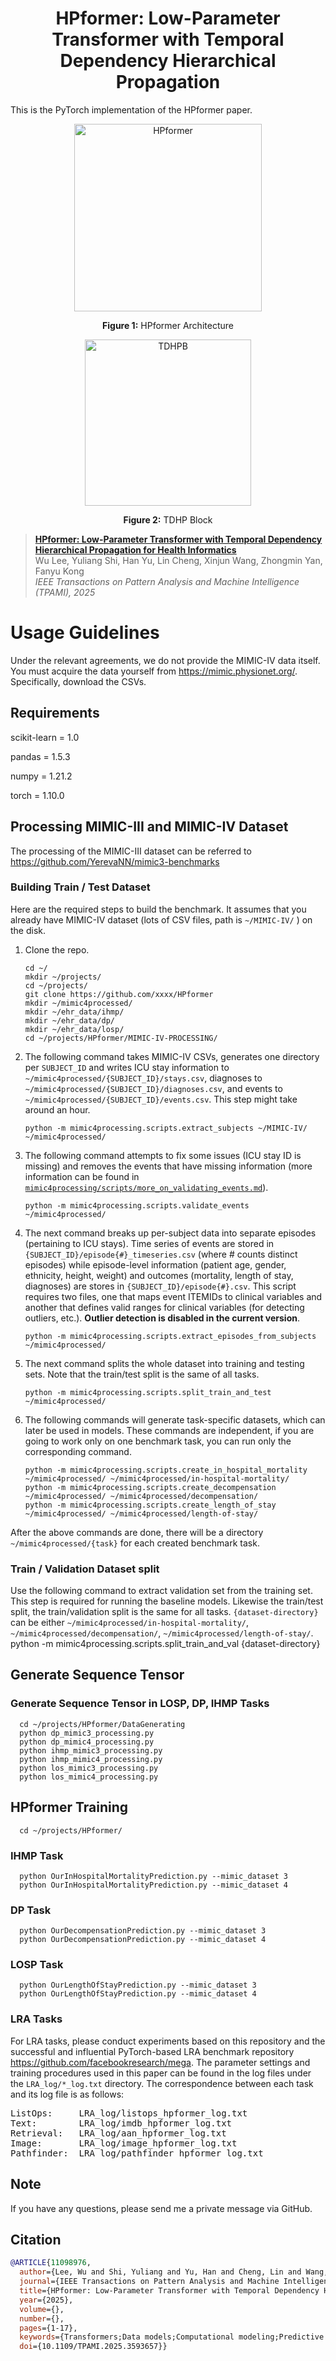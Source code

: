<h1 align="center">HPformer: Low-Parameter Transformer with Temporal Dependency Hierarchical Propagation</h1>
This is the PyTorch implementation of the HPformer paper.

<p align="center">
  <img src="HPformer.png" alt="HPformer" height="300">
</p>
<p align="center"><b>Figure 1:</b> HPformer Architecture</p>

<p align="center">
  <img src="TDHPB.png" alt="TDHPB" height="266">
</p>
<p align="center"><b>Figure 2:</b> TDHP Block</p>

> [**HPformer: Low-Parameter Transformer with Temporal Dependency Hierarchical Propagation for Health Informatics**](https://doi.org/10.1109/TPAMI.2025.3593657)  
> Wu Lee, Yuliang Shi, Han Yu, Lin Cheng, Xinjun Wang, Zhongmin Yan, Fanyu Kong  
> *IEEE Transactions on Pattern Analysis and Machine Intelligence (TPAMI), 2025*





Usage Guidelines
=========================
Under the relevant agreements, we do not provide the MIMIC-IV data itself. You must acquire the data yourself from https://mimic.physionet.org/. Specifically, download the CSVs.
## Requirements
   scikit-learn = 1.0

   pandas = 1.5.3

   numpy = 1.21.2
   
   torch = 1.10.0
## Processing MIMIC-III and MIMIC-IV Dataset 
The processing of the MIMIC-III dataset can be referred to https://github.com/YerevaNN/mimic3-benchmarks
### Building Train / Test Dataset
Here are the required steps to build the benchmark. It assumes that you already have MIMIC-IV dataset (lots of CSV files, path is `~/MIMIC-IV/` ) on the disk.
1. Clone the repo. 

       cd ~/
       mkdir ~/projects/
       cd ~/projects/
       git clone https://github.com/xxxx/HPformer
       mkdir ~/mimic4processed/
       mkdir ~/ehr_data/ihmp/
       mkdir ~/ehr_data/dp/
       mkdir ~/ehr_data/losp/
       cd ~/projects/HPformer/MIMIC-IV-PROCESSING/

2. The following command takes MIMIC-IV CSVs, generates one directory per `SUBJECT_ID` and writes ICU stay information to `~/mimic4processed/{SUBJECT_ID}/stays.csv`, diagnoses to `~/mimic4processed/{SUBJECT_ID}/diagnoses.csv`, and events to `~/mimic4processed/{SUBJECT_ID}/events.csv`. This step might take around an hour.

       python -m mimic4processing.scripts.extract_subjects ~/MIMIC-IV/ ~/mimic4processed/

3. The following command attempts to fix some issues (ICU stay ID is missing) and removes the events that have missing information (more information can be found in [`mimic4processing/scripts/more_on_validating_events.md`](mimic4processing/scripts/more_on_validating_events.md)).

       python -m mimic4processing.scripts.validate_events ~/mimic4processed/

4. The next command breaks up per-subject data into separate episodes (pertaining to ICU stays). Time series of events are stored in ```{SUBJECT_ID}/episode{#}_timeseries.csv``` (where # counts distinct episodes) while episode-level information (patient age, gender, ethnicity, height, weight) and outcomes (mortality, length of stay, diagnoses) are stores in ```{SUBJECT_ID}/episode{#}.csv```. This script requires two files, one that maps event ITEMIDs to clinical variables and another that defines valid ranges for clinical variables (for detecting outliers, etc.). **Outlier detection is disabled in the current version**.

       python -m mimic4processing.scripts.extract_episodes_from_subjects ~/mimic4processed/

5. The next command splits the whole dataset into training and testing sets. Note that the train/test split is the same of all tasks.

       python -m mimic4processing.scripts.split_train_and_test ~/mimic4processed/
	
6. The following commands will generate task-specific datasets, which can later be used in models. These commands are independent, if you are going to work only on one benchmark task, you can run only the corresponding command.

       python -m mimic4processing.scripts.create_in_hospital_mortality ~/mimic4processed/ ~/mimic4processed/in-hospital-mortality/
       python -m mimic4processing.scripts.create_decompensation ~/mimic4processed/ ~/mimic4processed/decompensation/
       python -m mimic4processing.scripts.create_length_of_stay ~/mimic4processed/ ~/mimic4processed/length-of-stay/


After the above commands are done, there will be a directory `~/mimic4processed/{task}` for each created benchmark task.
### Train / Validation Dataset split
Use the following command to extract validation set from the training set. This step is required for running the baseline models. Likewise the train/test split, the train/validation split is the same for all tasks. `{dataset-directory}` can be either `~/mimic4processed/in-hospital-mortality/`, `~/mimic4processed/decompensation/`, `~/mimic4processed/length-of-stay/`.
      python -m mimic4processing.scripts.split_train_and_val {dataset-directory}
## Generate Sequence Tensor
### Generate Sequence Tensor in LOSP, DP, IHMP Tasks
      cd ~/projects/HPformer/DataGenerating
      python dp_mimic3_processing.py
      python dp_mimic4_processing.py
      python ihmp_mimic3_processing.py
      python ihmp_mimic4_processing.py
      python los_mimic3_processing.py
      python los_mimic4_processing.py
## HPformer Training
      cd ~/projects/HPformer/
### IHMP Task
      python OurInHospitalMortalityPrediction.py --mimic_dataset 3
      python OurInHospitalMortalityPrediction.py --mimic_dataset 4
### DP Task
      python OurDecompensationPrediction.py --mimic_dataset 3
      python OurDecompensationPrediction.py --mimic_dataset 4
### LOSP Task
      python OurLengthOfStayPrediction.py --mimic_dataset 3
      python OurLengthOfStayPrediction.py --mimic_dataset 4
### LRA Tasks
For LRA tasks, please conduct experiments based on this repository and the successful and influential PyTorch-based LRA benchmark repository https://github.com/facebookresearch/mega. The parameter settings and training procedures used in this paper can be found in the log files under the `LRA_log/*_log.txt` directory. The correspondence between each task and its log file is as follows:

<pre>
ListOps:     LRA_log/listops_hpformer_log.txt
Text:        LRA_log/imdb_hpformer_log.txt
Retrieval:   LRA_log/aan_hpformer_log.txt
Image:       LRA_log/image_hpformer_log.txt
Pathfinder:  LRA_log/pathfinder_hpformer_log.txt
</pre>
## Note
If you have any questions, please send me a private message via GitHub.

## Citation
```bibtex
@ARTICLE{11098976,
  author={Lee, Wu and Shi, Yuliang and Yu, Han and Cheng, Lin and Wang, Xinjun and Yan, Zhongmin and Kong, Fanyu},
  journal={IEEE Transactions on Pattern Analysis and Machine Intelligence}, 
  title={HPformer: Low-Parameter Transformer with Temporal Dependency Hierarchical Propagation for Health Informatics}, 
  year={2025},
  volume={},
  number={},
  pages={1-17},
  keywords={Transformers;Data models;Computational modeling;Predictive models;Bioinformatics;Attention mechanisms;Accuracy;Feature extraction;Software;Representation learning;Self-Attention;Transformer;RNN;Temporal dependency;health informatics},
  doi={10.1109/TPAMI.2025.3593657}}
```

